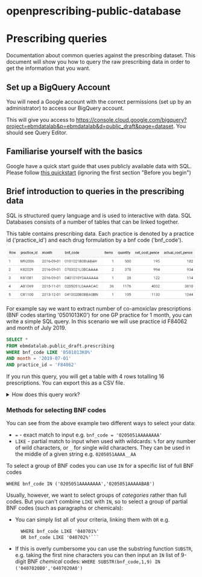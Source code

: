 # openprescribing-public-database

# Prescribing queries

Documentation about common queries against the prescribing dataset. This document will show you how to query the raw prescribing data in order to get the information that you want.

## Set up a BigQuery Account 


You will need a Google account with the correct permissions (set up by an administrator) to access our BigQuery account. 

This will give you access to https://console.cloud.google.com/bigquery?project=ebmdatalab&p=ebmdatalab&d=public_draft&page=dataset. You should see Query Editor. 

## Familiarise yourself with the basics

Google have a quick start guide that uses publicly available data with SQL. Please follow [this quickstart](https://cloud.google.com/bigquery/quickstart-web-ui) (ignoring the first section "Before you begin")

## Brief introduction to queries in the prescribing data

SQL is structured query language and is used to interactive with data. SQL Databases consists of a number of tables that can be linked together.

This table contains prescribing data. Each practice is denoted by a practice id ('practice_id') and each drug formulation by a bnf code ('bnf_code'). 

![image](public_snapshot.PNG)

For example say we want to extract number of co-amoxiclav prescriptions (BNF codes starting '0501013K0') for one GP practice for 1 month, you can write a simple SQL query. In this scenario we will use practice id F84062 and month of July 2019. 

```sql
SELECT *
FROM ebmdatalab.public_draft.prescribing
WHERE bnf_code LIKE '0501013K0%'
AND month = '2019-07-01'
AND practice_id = 'F84062'
```

If you run this query, you will get a table with 4 rows totalling 16 prescriptions. You can export this as a CSV file. 

<details>
  
<summary>How does this query work? </summary>

<br>
Let's explore what we did:
<br>

```sql
SELECT *   <--- this selects all answers 

FROM ebmdatalab.public_draft.prescribing <--- this tells the query which tables to look at. In this case the prescribing table. 

WHERE bnf_code LIKE '0501013K0%' <---- this chooses a BNF code that starts with the code for co-amoxiclav. See below for more info. 

AND month = '2019-07-01' <---- this chooses the month. You have to select the first day of the month to get results as prescribing data is released monthly

AND practice_id = 'F84062' <---- this chooses the pratice. It needs to exactly fit the practice id

```
</details>


### Methods for selecting BNF codes

You can see from the above example two different ways to select your data:
- `=` - exact match to input e.g. `bnf_code = '0205051AAAAAAAA'`
- `LIKE` - partial match to input when used with wildcards: `%` for any number of wild characters, or `_` for single wild characters. They can be used in the middle of a given string e.g. `0205051AAAA__AA`

To select a group of BNF codes you can use `IN` for a specific list of full BNF codes
  ```
  WHERE bnf_code IN ('0205051AAAAAAAA','0205051AAAAABAB')
  ```

Usually, however, we want to select groups of *categories* rather than full codes. But you can't combine `LIKE` with `IN`, so to select a group of partial BNF codes (such as paragraphs or chemicals):
- You can simply list all of your criteria, linking them with `OR` e.g. 
  ``` 
    WHERE bnf_code LIKE '040701%'
    OR bnf_code LIKE '040702%'```
- If this is overly cumbersome you can use the substring function `SUBSTR`, e.g. taking the first nine characters you can then input an `IN` list of 9-digit BNF *chemical* codes:
  `WHERE SUBSTR(bnf_code,1,9) IN ('0407020B0','0407020A0')`


